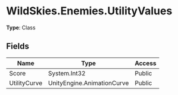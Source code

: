 ﻿# WildSkies.Enemies.UtilityValues

**Type**: Class

## Fields

| Name | Type | Access |
|------|------|--------|
| Score | System.Int32 | Public |
| UtilityCurve | UnityEngine.AnimationCurve | Public |

